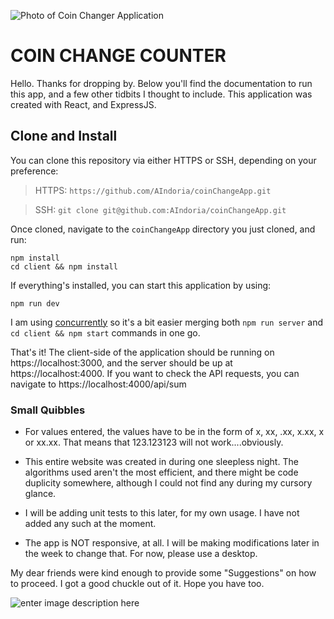 ![Photo of Coin Changer Application](https://i.imgur.com/0fQqHgs.png)

# COIN CHANGE COUNTER

Hello. Thanks for dropping by. Below you'll find the documentation to run this app, and a few other tidbits I thought to include. This application was created with React, and ExpressJS.

## Clone and Install

You can clone this repository via either HTTPS or SSH, depending on your preference:

> HTTPS: `https://github.com/AIndoria/coinChangeApp.git`

> SSH: `git clone git@github.com:AIndoria/coinChangeApp.git`

Once cloned, navigate to the `coinChangeApp` directory you just cloned, and run:

    npm install
    cd client && npm install

If everything's installed, you can start this application by using:

    npm run dev

I am using [concurrently](https://www.npmjs.com/package/concurrently) so it's a bit easier merging both `npm run server` and `cd client && npm start` commands in one go.

That's it! The client-side of the application should be running on https://localhost:3000, and the server should be up at https://localhost:4000. If you want to check the API requests, you can navigate to https://localhost:4000/api/sum

### Small Quibbles

- For values entered, the values have to be in the form of x, xx, .xx,
  x.xx, x or xx.xx. That means that 123.123123 will not
  work....obviously.

- This entire website was created in during one
  sleepless night. The algorithms used aren't the most efficient, and
  there might be code duplicity somewhere, although I could not find
  any during my cursory glance.

- I will be adding unit tests to this later, for my own usage. I have not added any such at the moment.

- The app is NOT responsive, at all. I will be making modifications later in the week to change that. For now, please use a desktop.

My dear friends were kind enough to provide some "Suggestions" on how to proceed. I got a good chuckle out of it. Hope you have too.

![enter image description here](https://i.imgur.com/kNJm7xV.png)

